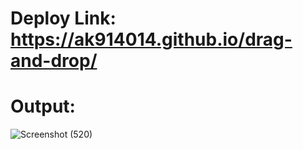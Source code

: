 # Deploy Link:  https://ak914014.github.io/drag-and-drop/

# Output: 
![Screenshot (520)](https://github.com/Ak914014/drag-and-drop/assets/90746723/36fd8b5f-1c76-4c51-9227-e7788031b4cf)

